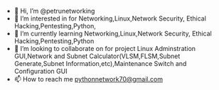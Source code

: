 - 👋 Hi, I’m @petrunetworking
- 👀 I’m interested in for Networking,Linux,Network Security, Ethical Hacking,Pentesting,Python,
- 🌱 I’m currently learning Networking,Linux,Network Security, Ethical Hacking,Pentesting,Python
- 💞️ I’m looking to collaborate on for project Linux Adminstration GUI,Network and Subnet Calculator(VLSM,FLSM,Subnet Generate,Subnet Information,etc),Maintenance Switch and Configuration GUI
- 📫 How to reach me pythonnetwork70@gmail.com

<!---
petrunetworking/petrunetworking is a ✨ special ✨ repository because its `README.md` (this file) appears on your GitHub profile.
You can click the Preview link to take a look at your changes.
--->
